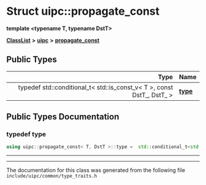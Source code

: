 

# Struct uipc::propagate\_const

**template &lt;typename T, typename DstT&gt;**



[**ClassList**](annotated.md) **>** [**uipc**](namespaceuipc.md) **>** [**propagate\_const**](structuipc_1_1propagate__const.md)






















## Public Types

| Type | Name |
| ---: | :--- |
| typedef std::conditional\_t&lt; std::is\_const\_v&lt; T &gt;, const DstT\_, DstT\_ &gt; | [**type**](#typedef-type)  <br> |
















































## Public Types Documentation




### typedef type 

```C++
using uipc::propagate_const< T, DstT >::type =  std::conditional_t<std::is_const_v<T>, const DstT_, DstT_>;
```




<hr>

------------------------------
The documentation for this class was generated from the following file `include/uipc/common/type_traits.h`

